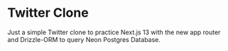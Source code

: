 # Twitter Clone

Just a simple Twitter clone to practice Next.js 13 with the new app router and Drizzle-ORM to query Neon Postgres Database.
